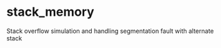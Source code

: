 stack_memory
============

Stack overflow simulation and handling segmentation fault with alternate stack 
